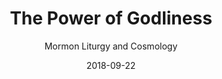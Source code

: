 ---
date: 2018-09-22
dateYear: 2018
isbn: 9780190844431
title: The Power of Godliness
subtitle: Mormon Liturgy and Cosmology
description: "The Power of Godliness is a key work to understand Mormon conceptions of priesthood, authority, and gender. With in-depth research and never previously used documents, Jonathan A. Stapley explores the rituals of ordination, temple 'sealings,' baby blessings, healing, and cunning-folk traditions. In doing so, he demonstrates that Mormon liturgy includes a much larger and more complex set of ritualized acts of worship than the specific rites of initiation, instruction, and sealing that take place within the temple walls. By exploring Mormonism's liturgy more broadly, The Power of Godliness shows both the nuances of Mormon belief and practice, and how the Mormon ordering of heaven and earth is not a mere philosophical or theological exercise. Stapley examines Mormonism's liturgical history to reveal a complete religious world, incorporating women, men, and children all participating in the construction of the Mormon universe. This book opens new possibilities for understanding the lived experiences of women and men in the Mormon past and present, and investigates what work these rituals and ritualized acts actually performed in the communities that carried them out. By tracing the development of the rituals and the work they accomplish, The Power of Godliness sheds important new light on the Mormon universe, its complex priesthoods, authorities, and powers."
cover: cover-the-power-of-godliness.jpeg
coverGoogle: https://books.google.com/books/content?id=wj9FDwAAQBAJ&printsec=frontcover&img=1&zoom=1&edge=curl&source=gbs_api
pageCount: 201
authors: Jonathan A. Stapley
publishers: Oxford University Press
published: 2018
publishedYear: 2017
shelves:
- non-fiction
---